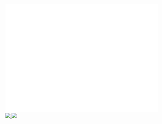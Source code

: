 <span style="float: left; margin-right: 18px">

<a href="https://codeforces.com/profile/jbhus">
  <img src="https://raw.githubusercontent.com/CodeCamper-Sub/cf-stats/main/output/light_card.svg" />
</a>

</span>

<span style="margin-top: 5px;">

<a href="https://atcoder.jp/users/jbhus" style="margin-top: 5px;">
  <img src="https://img.shields.io/endpoint?url=https%3A%2F%2Fatcoder-badges.now.sh%2Fapi%2Fatcoder%2Fjson%2Fjbhus" />
</a>

<a href="https://solved.ac/gksrudtn99">
  <img src="http://mazassumnida.wtf/api/v2/generate_badge?boj=gksrudtn99" />
</a>

</span>